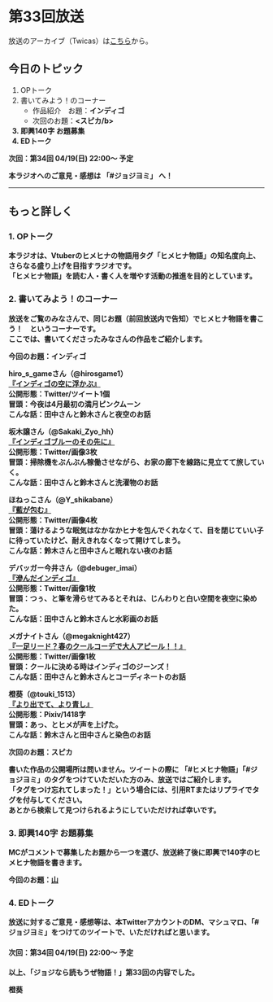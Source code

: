 # 第33回放送

放送のアーカイブ（Twicas）は[こちら](https://twitcasting.tv/hmhnstory_radio/movie/605799700)から。  

## 今日のトピック
1. OPトーク
1. 書いてみよう！のコーナー
    - 作品紹介　お題：<b>インディゴ</b>
    - 次回のお題：<b><スピカ/b>
1. 即興140字 お題募集
1. EDトーク

次回：第34回 04/19(日) 22:00～ 予定  

本ラジオへのご意見・感想は **「#ジョジヨミ」** へ！

---

## もっと詳しく
### 1. OPトーク

本ラジオは、Vtuberのヒメヒナの物語用タグ「ヒメヒナ物語」の知名度向上、さらなる盛り上げを目指すラジオです。  
「ヒメヒナ物語」を読む人・書く人を増やす活動の推進を目的としています。  

### 2. 書いてみよう！のコーナー
放送をご覧のみなさんで、同じお題（前回放送内で告知）でヒメヒナ物語を書こう！　というコーナーです。  
ここでは、書いてくださったみなさんの作品をご紹介します。

今回のお題：<b>インディゴ</b>

**hiro_s_gameさん（@hirosgame1）**  
[『インディゴの空に浮かぶ』](https://twitter.com/hirosgame1/status/1247526335926292484?s=20)  
公開形態：Twitter/ツイート1個  
冒頭：今夜は4月最初の満月ピンクムーン  
こんな話：田中さんと鈴木さんと夜空のお話  

**坂木譲さん（@Sakaki_Zyo_hh）**  
[『インディゴブルーのその先に』](https://twitter.com/Sakaki_Zyo_hh/status/1247108268293361664?s=20)  
公開形態：Twitter/画像3枚  
冒頭：掃除機をぶんぶん稼働させながら、お家の廊下を線路に見立てて旅していく。  
こんな話：田中さんと鈴木さんと洗濯物のお話  

**ほねっこさん（@Y_shikabane）**  
[『藍が包む』](https://twitter.com/Y_shikabane/status/1248957288229920769?s=20)  
公開形態：Twitter/画像4枚  
冒頭：蕩けるような眠気はなかなかヒナを包んでくれなくて、目を閉じていい子に待っていたけど、耐えきれなくなって開けてしまう。  
こんな話：鈴木さんと田中さんと眠れない夜のお話  

**デバッガー今井さん（@debuger_imai）**  
[『滲んだインディゴ』](https://twitter.com/debuger_imai/status/1249014116607381504?s=20)  
公開形態：Twitter/画像1枚  
冒頭：つぅ、と筆を滑らせてみるとそれは、じんわりと白い空間を夜空に染めた。  
こんな話：田中さんと鈴木さんと水彩画のお話  

**メガナイトさん（@megaknight427）**  
[『一足リード？春のクールコーデで大人アピール！！』](https://twitter.com/megaknight427/status/1249079587599872001?s=20)  
公開形態：Twitter/画像1枚  
冒頭：クールに決める時はインディゴのジーンズ！  
こんな話：田中さんと鈴木さんとコーディネートのお話

**橙葵（@touki_1513）**  
[『より出でて、より青し』](https://twitter.com/touki_1513/status/1249263695403728896?s=20)  
公開形態：Pixiv/1418字  
冒頭：あっ、とヒメが声を上げた。  
こんな話：鈴木さんと田中さんと染色のお話  

次回のお題：<b>スピカ</b>

書いた作品の公開場所は問いません。ツイートの際に <b>「#ヒメヒナ物語」「#ジョジヨミ」</b>のタグをつけていただいた方のみ、放送ではご紹介します。  
「タグをつけ忘れてしまった！」という場合には、引用RTまたはリプライでタグを付与してください。  
あとから検索して見つけられるようにしていただければ幸いです。  

### 3. 即興140字 お題募集
MCがコメントで募集したお題から一つを選び、放送終了後に即興で140字のヒメヒナ物語を書きます。

今回のお題：[山](https://twitter.com/hmhnStory_Radio/status/1249287913809928192?s=20)

### 4. EDトーク

放送に対するご意見・感想等は、本TwitterアカウントのDM、マシュマロ、「#ジョジヨミ」をつけてのツイートで、いただければと思います。

#### 次回：第34回 04/19(日) 22:00～ 予定  

以上、「ジョジなら読もうぜ物語！」第33回の内容でした。

橙葵
